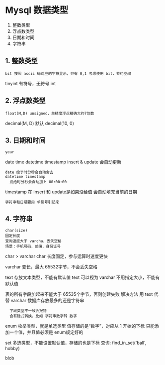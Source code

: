 # Mysql 数据类型
1. 整数类型
2. 浮点数类型
3. 日期和时间
4. 字符串


## 1. 整数类型
	bit 按照 ascii 码对应的字符显示，只有 0,1 考虑使用 bit，节约空间
  tinyint 有符号，无符号
  int


## 2. 浮点数类型
	float(M,D) unsigned，单精度浮点精确大约7位数
  decimal(M, D) 默认 decimal(10, 0)


## 3. 日期和时间
	year
  date
  time
  datetime
	timestamp insert & update 会自动更新
	
	date 给予时分秒会自动舍去
    datetime timestamp
      没给时分秒会自动加上 00:00:00
      
  timestamp 在 insert 和 update是如果没给值
      会自动填充当前的日期
  
    字符串和日期要用 单引号引起来


## 4. 字符串
	char(size)
    固定长度
    查询速度大于 varcha，丢失空格
    场景：手机号码，邮编，身份证号
  char > varchar
  char 长度固定，参与运算时速度更快

  varchar 变长，最大 65532字节，不会丢失空格

  text 存放文本类型，不能有默认值
  text 可以视为 varchar
      不用指定大小，不能有默认值
      
  表的所有字段加起来不能大于 65535个字节，否则创建失败
    解决方法
    用 text 代替 varchar
      数据库存放最多的还是字符串
  
      字段类型不一致会报错
      会有隐式转换，比如 字符串数字转 数字

  enum
    枚举类型，就是单选类型
    值存储的是“数字”，对应从 1 开始的下标
    只能添加一个值，并且值必须是 enum规定好的

  set
    多选类型，不能设置默认值，存储的也是下标
    查询: find_in_set('ball', hobby)

  blob





